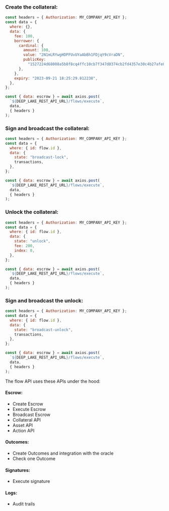 ### Create the collateral:

```javascript
const headers = { Authorization: MY_COMPANY_API_KEY };
const data = {
  where: {},
  data: {
    fee: 100,
    borrower: {
      cardinal: {
        amount: 100,
        value: "2N1mLRYwgHDPFUvUYaAbBh1FDjqY9cVraDN",
        publicKey:
          "1527224d68008a5b8f8cq4ffc10cb7f347d0374cb2fd4357e30c4b27afe89bca",
      },
    },
    expiry: "2023-09-21 18:25:29.812238",
  },
};

const { data: escrow } = await axios.post(
  `${DEEP_LAKE_REST_API_URL}/flows/execute`,
  data,
  { headers }
);
```

### Sign and broadcast the collateral:

```javascript
const headers = { Authorization: MY_COMPANY_API_KEY };
const data = {
  where: { id: flow.id },
  data: {
    state: "broadcast-lock",
    transactions,
  },
};

const { data: escrow } = await axios.post(
  `${DEEP_LAKE_REST_API_URL}/flows/execute`,
  data,
  { headers }
);
```

### Unlock the collateral:

```javascript
const headers = { Authorization: MY_COMPANY_API_KEY };
const data = {
  where: { id: flow.id },
  data: {
    state: "unlock",
    fee: 200,
    index: 0,
  },
};

const { data: escrow } = await axios.post(
  `${DEEP_LAKE_REST_API_URL}/flows/execute`,
  data,
  { headers }
);
```

### Sign and broadcast the unlock:

```javascript
const headers = { Authorization: MY_COMPANY_API_KEY };
const data = {
  where: { id: flow.id },
  data: {
    state: "broadcast-unlock",
    transactions,
  },
};

const { data: escrow } = await axios.post(
  `${DEEP_LAKE_REST_API_URL}/flows/execute`,
  data,
  { headers }
);
```

The flow API uses these APIs under the hood:

#### Escrow:

- Create Escrow
- Execute Escrow
- Broadcast Escrow
- Collateral API
- Asset API
- Action API

#### Outcomes:

- Create Outcomes and integration with the oracle
- Check one Outcome

#### Signatures:

- Execute signature

#### Logs:

- Audit trails
